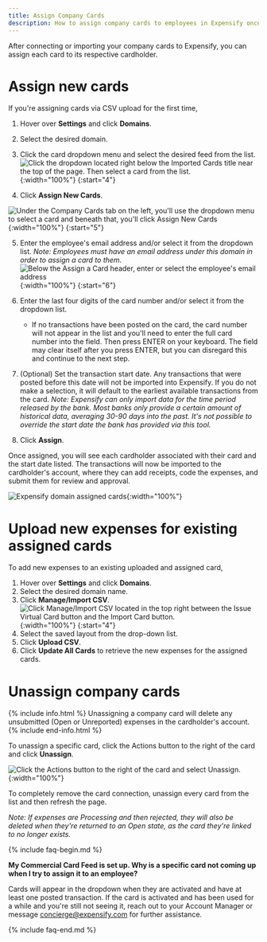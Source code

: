 ```yaml
---
title: Assign Company Cards
description: How to assign company cards to employees in Expensify once they have been connected or imported
---
```


After connecting or importing your company cards to Expensify, you can assign each card to its respective cardholder. 

# Assign new cards 

If you're assigning cards via CSV upload for the first time,

1. Hover over **Settings** and click **Domains**. 
2. Select the desired domain.
3. Click the card dropdown menu and select the desired feed from the list.
![Click the dropdown located right below the Imported Cards title near the top of the page. Then select a card from the list.](https://help.expensify.com/assets/images/csv-03.png){:width="100%"}
{:start="4"}

4. Click **Assign New Cards**. 

![Under the Company Cards tab on the left, you'll use the dropdown menu to select a card and beneath that, you'll click Assign New Cards]({{site.url}}/assets/images/CompanyCards_Assign.png){:width="100%"}
{:start="5"}

5. Enter the employee's email address and/or select it from the dropdown list. *Note: Employees must have an email address under this domain in order to assign a card to them.*
![Below the Assign a Card header, enter or select the employee's email address]({{site.url}}/assets/images/CompanyCards_EmailAssign.png){:width="100%"}
{:start="6"}

6. Enter the last four digits of the card number and/or select it from the dropdown list.
   - If no transactions have been posted on the card, the card number will not appear in the list and you'll need to enter the full card number into the field. Then press ENTER on your keyboard. The field may clear itself after you press ENTER, but you can disregard this and continue to the next step.
7. (Optional) Set the transaction start date. Any transactions that were posted before this date will not be imported into Expensify. If you do not make a selection, it will default to the earliest available transactions from the card. *Note: Expensify can only import data for the time period released by the bank. Most banks only provide a certain amount of historical data, averaging 30-90 days into the past. It's not possible to override the start date the bank has provided via this tool.*
8. Click **Assign**.

Once assigned, you will see each cardholder associated with their card and the start date listed. The transactions will now be imported to the cardholder's account, where they can add receipts, code the expenses, and submit them for review and approval.

![Expensify domain assigned cards](https://help.expensify.com/assets/images/ExpensifyHelp_AssignedCard.png){:width="100%"}

# Upload new expenses for existing assigned cards

To add new expenses to an existing uploaded and assigned card,

1. Hover over **Settings** and click **Domains**. 
2. Select the desired domain name.
3. Click **Manage/Import CSV**.
![Click Manage/Import CSV located in the top right between the Issue Virtual Card button and the Import Card button.](https://help.expensify.com/assets/images/csv-02.png){:width="100%"}
{:start="4"}
4. Select the saved layout from the drop-down list.
5. Click **Upload CSV**.
6. Click **Update All Cards** to retrieve the new expenses for the assigned cards.

# Unassign company cards

{% include info.html %}
Unassigning a company card will delete any unsubmitted (Open or Unreported) expenses in the cardholder's account.
{% include end-info.html %}

To unassign a specific card, click the Actions button to the right of the card and click **Unassign**.

![Click the Actions button to the right of the card and select Unassign.]({{site.url}}/assets/images/CompanyCards_Unassign.png){:width="100%"}

To completely remove the card connection, unassign every card from the list and then refresh the page.

*Note: If expenses are Processing and then rejected, they will also be deleted when they're returned to an Open state, as the card they're linked to no longer exists.*

{% include faq-begin.md %}

**My Commercial Card Feed is set up. Why is a specific card not coming up when I try to assign it to an employee?**

Cards will appear in the dropdown when they are activated and have at least one posted transaction. If the card is activated and has been used for a while and you're still not seeing it, reach out to your Account Manager or message concierge@expensify.com for further assistance.

{% include faq-end.md %}

